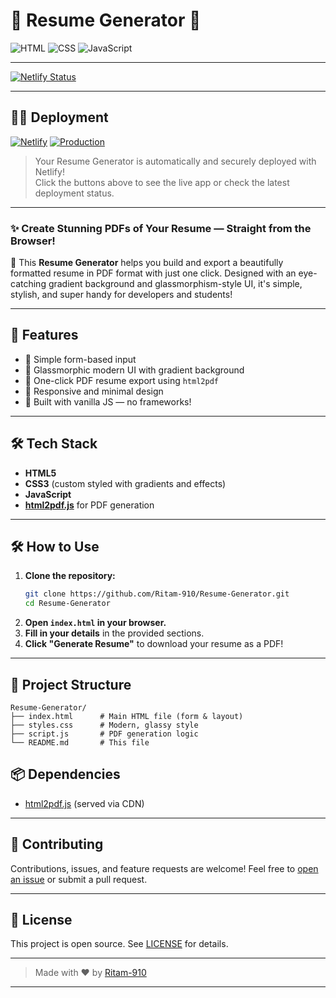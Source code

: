 # 💼 Resume Generator 🚀

![HTML](https://img.shields.io/badge/HTML5-E34F26?style=flat-square&logo=html5&logoColor=white)
![CSS](https://img.shields.io/badge/CSS3-1572B6?style=flat-square&logo=css3&logoColor=white)
![JavaScript](https://img.shields.io/badge/JavaScript-F7DF1E?style=flat-square&logo=javascript&logoColor=black)

---

[![Netlify Status](https://api.netlify.com/api/v1/badges/2166be54-b717-47ed-a41b-a368d1c310a5/deploy-status)](https://app.netlify.com/projects/soft-treacle-06ca6f/deploys)

---

## 🚀✨  Deployment

[![Netlify](https://img.shields.io/badge/Deployed%20on-Netlify-00C7B7?style=for-the-badge&logo=netlify&logoColor=white)](https://resume-generator-ritam.netlify.app/)
[![Production](https://img.shields.io/badge/Status-LIVE-brightgreen?style=for-the-badge&logo=rocket)](https://resume-generator-ritam.netlify.app/)

> Your Resume Generator is automatically and securely deployed with Netlify!  
> Click the buttons above to see the live app or check the latest deployment status.

---

### ✨ Create Stunning PDFs of Your Resume — Straight from the Browser!

📄 This **Resume Generator** helps you build and export a beautifully formatted resume in PDF format with just one click. Designed with an eye-catching gradient background and glassmorphism-style UI, it's simple, stylish, and super handy for developers and students!

---

## 🔧 Features

- 📝 Simple form-based input
- 🎨 Glassmorphic modern UI with gradient background
- 📄 One-click PDF resume export using `html2pdf`
- 📱 Responsive and minimal design
- 🧠 Built with vanilla JS — no frameworks!

---

## 🛠️ Tech Stack

- **HTML5**
- **CSS3** (custom styled with gradients and effects)
- **JavaScript**
- **[html2pdf.js](https://github.com/eKoopmans/html2pdf)** for PDF generation

---
## 🛠️ How to Use

1. **Clone the repository:**
   ```bash
   git clone https://github.com/Ritam-910/Resume-Generator.git
   cd Resume-Generator
   ```
2. **Open `index.html` in your browser.**
3. **Fill in your details** in the provided sections.
4. **Click "Generate Resume"** to download your resume as a PDF!

---

## 📁 Project Structure
```
Resume-Generator/
├── index.html      # Main HTML file (form & layout)
├── styles.css      # Modern, glassy style
├── script.js       # PDF generation logic
└── README.md       # This file
```
## 📦 Dependencies

- [html2pdf.js](https://github.com/eKoopmans/html2pdf) (served via CDN)

---

## 🙌 Contributing

Contributions, issues, and feature requests are welcome!
Feel free to [open an issue](https://github.com/Ritam-910/Resume-Generator/issues) or submit a pull request.

---

## 🪪 License

This project is open source. See [LICENSE](LICENSE) for details.

---

> Made with ❤️ by [Ritam-910](https://github.com/Ritam-910)

---
